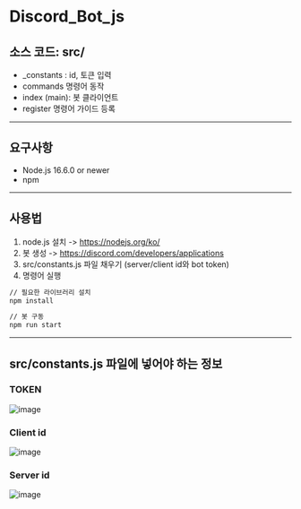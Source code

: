 # Discord_Bot_js

## 소스 코드: src/
- _constants : id, 토큰 입력
- commands 명령어 동작
- index (main): 봇 클라이언트
- register 명령어 가이드 등록
---

## 요구사항
- Node.js 16.6.0 or newer
- npm
---

## 사용법
1. node.js 설치 -> https://nodejs.org/ko/
2. 봇 생성 -> https://discord.com/developers/applications
4. src/constants.js 파일 채우기 (server/client id와 bot token)
5. 명령어 실행

```cmd
// 필요한 라이브러리 설치
npm install

// 봇 구동
npm run start
```
---

## src/constants.js 파일에 넣어야 하는 정보
### TOKEN
![image](https://user-images.githubusercontent.com/68639278/154593691-8b19c6bd-f9dc-48ee-abc0-28205ed54375.png)

### Client id
![image](https://user-images.githubusercontent.com/68639278/154593520-0491e644-c87f-486f-9894-aba983a5b46e.png)

### Server id
![image](https://user-images.githubusercontent.com/68639278/154593527-9341cbc1-cbba-49fc-b79f-aeac37f682c8.png)


